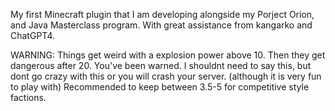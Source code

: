 My first Minecraft plugin that I am developing alongside my Porject Orion, and Java Masterclass program. With great assistance from kangarko and ChatGPT4.

WARNING: Things get weird with a explosion power above 10. Then they get dangerous after 20. You've been warned. I shouldnt need to say this, but dont go crazy with this or you will crash your server. (although it is very fun to play with)
Recommended to keep between 3.5-5 for competitive style factions.
